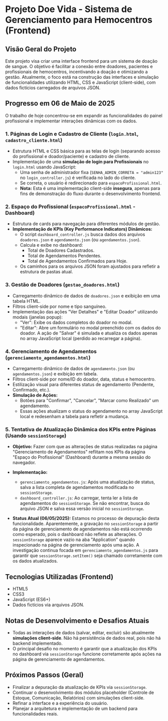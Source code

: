 # Projeto Doe Vida - Sistema de Gerenciamento para Hemocentros (Frontend)

## Visão Geral do Projeto

Este projeto visa criar uma interface frontend para um sistema de doação de sangue. O objetivo é facilitar a conexão entre doadores, pacientes e profissionais de hemocentros, incentivando a doação e otimizando a gestão. Atualmente, o foco está na construção das interfaces e simulação de funcionalidades utilizando HTML, CSS e JavaScript (client-side), com dados fictícios carregados de arquivos JSON.

## Progresso em 06 de Maio de 2025

O trabalho de hoje concentrou-se em expandir as funcionalidades do painel profissional e implementar interações dinâmicas com os dados.

### 1. Páginas de Login e Cadastro de Cliente (`login.html`, `cadastro_cliente.html`)
* Estrutura HTML e CSS básica para as telas de login (separando acesso do profissional e doador/paciente) e cadastro de cliente.
* Implementação de uma **simulação de login para Profissionais** no `login.html` usando JavaScript:
    * Uma senha de administrador fixa (`SENHA_ADMIN_CORRETA = "admin123"` no `login_controller.js`) é verificada no lado do cliente.
    * Se correta, o usuário é redirecionado para `espacoProfissional.html`.
    * **Nota:** Esta é uma implementação client-side **insegura**, apenas para fins de demonstração do fluxo durante o desenvolvimento frontend.

### 2. Espaço do Profissional (`espacoProfissional.html` - Dashboard)
* Estrutura de cards para navegação para diferentes módulos de gestão.
* **Implementação de KPIs (Key Performance Indicators) Dinâmicos:**
    * O script `dashboard_controller.js` busca dados dos arquivos `doadores.json` e `agendamento.json` (ou `agendamentos.json`).
    * Calcula e exibe no dashboard:
        * Total de Doadores Cadastrados.
        * Total de Agendamentos Pendentes.
        * Total de Agendamentos Confirmados para Hoje.
    * Os caminhos para os arquivos JSON foram ajustados para refletir a estrutura de pastas atual.

### 3. Gestão de Doadores (`gestao_doadores.html`)
* Carregamento dinâmico de dados de `doadores.json` e exibição em uma tabela HTML.
* Filtros client-side por nome e tipo sanguíneo.
* Implementação das ações "Ver Detalhes" e "Editar Doador" utilizando modais (janelas popup):
    * "Ver": Exibe os dados completos do doador no modal.
    * "Editar": Abre um formulário no modal preenchido com os dados do doador. A ação de "Salvar" é simulada e atualiza os dados apenas no array JavaScript local (perdido ao recarregar a página).

### 4. Gerenciamento de Agendamentos (`gerenciamento_agendamentos.html`)
* Carregamento dinâmico de dados de `agendamento.json` (ou `agendamentos.json`) e exibição em tabela.
* Filtros client-side por nome/ID do doador, data, status e hemocentro.
* Estilização visual para diferentes status de agendamento (Pendente, Confirmado, etc.).
* **Simulação de Ações:**
    * Botões para "Confirmar", "Cancelar", "Marcar como Realizado" um agendamento.
    * Essas ações atualizam o status do agendamento no array JavaScript local e redesenham a tabela para refletir a mudança.

### 5. Tentativa de Atualização Dinâmica dos KPIs entre Páginas (Usando `sessionStorage`)
* **Objetivo:** Fazer com que as alterações de status realizadas na página "Gerenciamento de Agendamentos" reflitam nos KPIs da página "Espaço do Profissional" (Dashboard) durante a mesma sessão do navegador.
    
* **Implementação:**
    * `gerenciamento_agendamentos.js`: Após uma atualização de status, salva a lista completa de agendamentos modificada no `sessionStorage`.
    * `dashboard_controller.js`: Ao carregar, tenta ler a lista de agendamentos do `sessionStorage`. Se não encontrar, busca do arquivo JSON e salva essa versão inicial no `sessionStorage`.
* **Status Atual (06/05/2025):** Estamos no processo de depuração desta funcionalidade. Aparentemente, a gravação no `sessionStorage` a partir da página de gerenciamento de agendamentos não está ocorrendo como esperado, pois o dashboard não reflete as alterações. O `sessionStorage` aparece vazio na aba "Application" quando inspecionado na página de gerenciamento após uma ação. A investigação continua focada em `gerenciamento_agendamentos.js` para garantir que `sessionStorage.setItem()` seja chamado corretamente com os dados atualizados.

## Tecnologias Utilizadas (Frontend)
* HTML5
* CSS3
* JavaScript (ES6+)
* Dados fictícios via arquivos JSON.

## Notas de Desenvolvimento e Desafios Atuais
* Todas as interações de dados (salvar, editar, excluir) são atualmente **simulações client-side**. Não há persistência de dados real, pois não há backend implementado.
* O principal desafio no momento é garantir que a atualização dos KPIs no dashboard via `sessionStorage` funcione corretamente após ações na página de gerenciamento de agendamentos.

## Próximos Passos (Geral)
* Finalizar a depuração da atualização de KPIs via `sessionStorage`.
* Continuar o desenvolvimento dos módulos placeholder (Controle de Estoque, Comunicação, Relatórios) com simulações client-side.
* Refinar a interface e a experiência do usuário.
* Planejar a arquitetura e implementação de um backend para funcionalidades reais.
